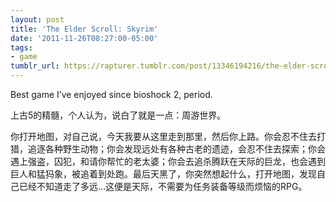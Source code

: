 ```yaml
---
layout: post
title: 'The Elder Scroll: Skyrim'
date: '2011-11-26T08:27:00-05:00'
tags:
- game
tumblr_url: https://rapturer.tumblr.com/post/13346194216/the-elder-scroll-skyrim
---
```

Best game I’ve enjoyed since bioshock 2, period.

上古5的精髓，个人认为，说白了就是一点：周游世界。

你打开地图，对自己说，今天我要从这里走到那里，然后你上路。你会忍不住去打猎，追逐各种野生动物；你会发现远处有各种古老的遗迹，会忍不住去探索；你会遇上强盗，囚犯，和请你帮忙的老太婆；你会去追杀腾跃在天际的巨龙，也会遇到巨人和猛犸象，被追着到处跑。最后天黑了，你突然想起什么，打开地图，发现自己已经不知道走了多远…这便是天际，不需要为任务装备等级而烦恼的RPG。

